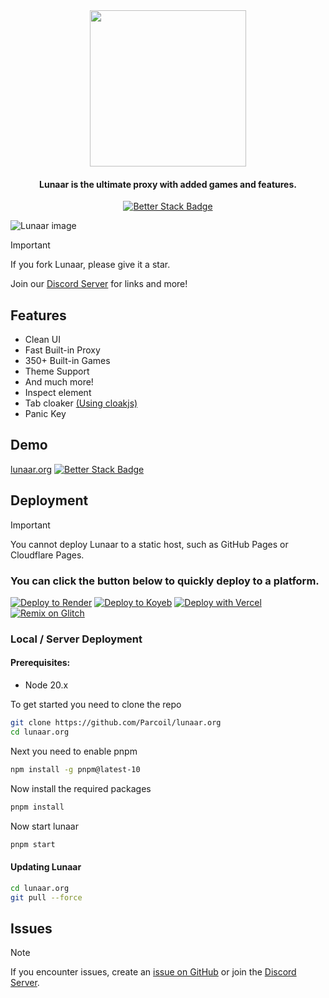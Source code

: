 <div align=center>

<img src="https://github.com/Parcoil/lunaar.org/blob/main/public/media/LLBIG.svg" height="250px">
<h4 align="center">Lunaar is the ultimate proxy with added games and features.</h4>

[![Better Stack Badge](https://uptime.betterstack.com/status-badges/v1/monitor/1dh3v.svg)](https://uptime.betterstack.com/?utm_source=status_badge)

</div>



![Lunaar image](https://i.imgur.com/j3QKeVE.png)

> [!IMPORTANT]
> If you fork Lunaar, please give it a star.

Join our [Discord Server](https://dsc.gg/parcoil) for links and more!

## Features

- Clean UI
- Fast Built-in Proxy
- 350+ Built-in Games
- Theme Support
- And much more!
- Inspect element
- Tab cloaker [(Using cloakjs)](https://github.com/Parcoil/cloak)
- Panic Key

## Demo



[lunaar.org](https://lunaar.org) [![Better Stack Badge](https://uptime.betterstack.com/status-badges/v1/monitor/1dh3v.svg)](https://uptime.betterstack.com/?utm_source=status_badge)




## Deployment

> [!IMPORTANT]
> You cannot deploy Lunaar to a static host, such as GitHub Pages or Cloudflare Pages.

### You can click the button below to quickly deploy to a platform.

[![Deploy to Render](https://binbashbanana.github.io/deploy-buttons/buttons/remade/render.svg)](https://render.com/deploy?repo=https://github.com/Parcoil/lunaar.org)
[![Deploy to Koyeb](https://binbashbanana.github.io/deploy-buttons/buttons/remade/koyeb.svg)](https://app.koyeb.com/deploy?type=git&repository=github.com/Parcoil/lunaar.org&branch=main&name=Lunaar)
[![Deploy with Vercel](https://binbashbanana.github.io/deploy-buttons/buttons/remade/vercel.svg)](https://vercel.com/new/clone?repositoryurl=https://github.com/Parcoil/lunaar.org)
<a target="_blank" href="https://glitch.com/edit/#!/import/github/parcoil/lunaar.org"><img alt="Remix on Glitch" src="https://binbashbanana.github.io/deploy-buttons/buttons/remade/glitch.svg"></a>

### Local / Server Deployment

#### Prerequisites:

- Node 20.x

To get started you need to clone the repo

```bash
git clone https://github.com/Parcoil/lunaar.org
cd lunaar.org
```

Next you need to enable pnpm

```bash
npm install -g pnpm@latest-10
```

Now install the required packages

```bash
pnpm install
```

Now start lunaar

```bash
pnpm start
```

#### Updating Lunaar

```bash
cd lunaar.org
git pull --force
```

## Issues

> [!NOTE]
> If you encounter issues, create an [issue on GitHub](https://github.com/Parcoil/lunaar.org/issues/new) or join the [Discord Server](https://dsc.gg/parcoil).
